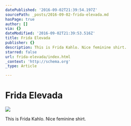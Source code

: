 ```yaml
---
datePublished: '2016-09-02T21:39:54.197Z'
sourcePath: _posts/2016-09-02-frida-elevada.md
hasPage: true
author: []
via: {}
dateModified: '2016-09-02T21:39:53.516Z'
title: Frida Elevada
publisher: {}
description: This is Frida Kahlo. Nice feminine shirt.
starred: false
url: frida-elevada/index.html
_context: 'http://schema.org'
_type: Article

---
```

# Frida Elevada
![](https://the-grid-user-content.s3-us-west-2.amazonaws.com/23a0cb09-7b12-4df1-b167-5a761fed3d46.jpg)

This is Frida Kahlo. Nice feminine shirt.